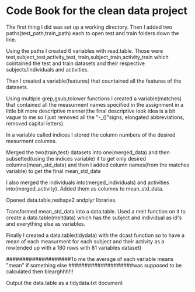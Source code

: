 Code Book for the clean data project
====================================

The first thing I did was set up a working directory. Then I added two paths(test_path,train_path) each to open test and train
folders down the line. 

Using the paths I created 6 variables with read.table. Those were test,subject_test,activity_test,
train,subject_train,activity_train which cointained the test and train datasets and their respective subjects/individuals and activities.

Then I created a variable(features) that countained all the features of the datasets. 

Using multiple grep,gsub,tolower functions I created a variable(matches) that contained all the measurment names specified in the
assignment in a little bit more descriptive manner(the final descriptive look idea is a bit vague to me so I just removed all the
"-_()"signs, elongated abbreviations, removed capital letters).

In a variable called indices I stored the column numbers of the desired mesurment columns.

Merged the two(train,test) datasets into one(merged_data) and then subsetted(using the indices variable) 
it to get only desired columns(mean_std_data) and then I added column names(from the matches variable) to get the final mean_std_data

I also merged the individuals into(merged_individuals) and activities into(merged_activity). Added them as columns to mean_std_data.

Opened data.table,reshape2 andplyr libraries.

Transformed mean_std_data into a data.table. Used a melt function on it to create a data.table(meltdata) which has the subject and
individual as id's and everything else as variables.

Finally I created a data.table(tidydata) with the dcast function so to have a mean of each measurment for each subject and their
activity as a row(ended up with a 180 rows with 81 variables dataset) 

####################To me the average of each variable means "mean" if something else
####################was supposed to be calculated then blearghhh!!!

Output the data.table as a tidydata.txt document


